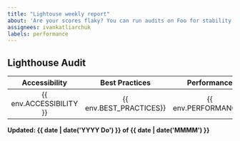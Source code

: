 ```yaml
---
title: "Lightouse weekly report"
about: 'Are your scores flaky? You can run audits on Foo for stability and maintain a historical record!'
assignees: ivankatliarchuk
labels: performance
---
```


## Lighthouse Audit


| Accessibility            | Best Practices          |   Performance        | Progressive Web App          | SEO            |
|:------------------------:|:-----------------------:|:--------------------:|:----------------------------:|:--------------:|
| {{ env.ACCESSIBILITY }}  | {{ env.BEST_PRACTICES}} | {{ env.PERFORMANCE}} | {{ env.PROGRESSIVE_WEBAPP }} | {{ env.SEO }}  |


**Updated: {{ date | date('YYYY Do') }} of {{ date | date('MMMM') }}**
